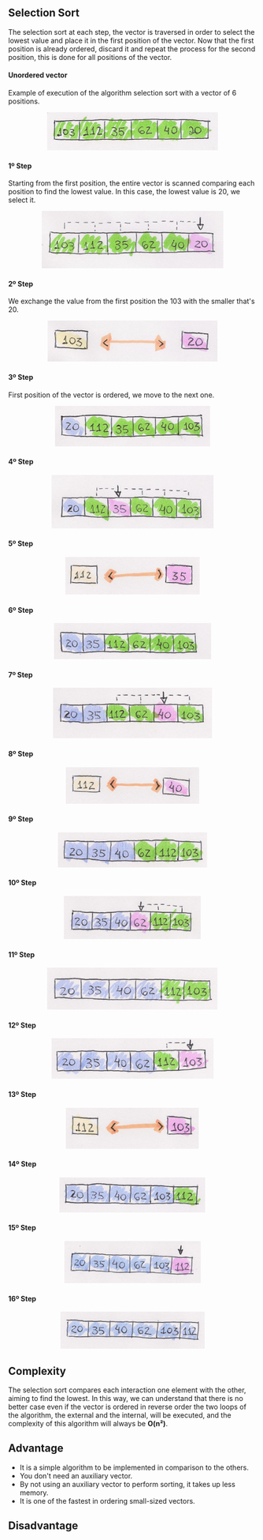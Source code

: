 ## Selection Sort

The selection sort at each step, the vector is traversed in order to select the lowest value and place it in the first position of the vector. Now that the first position is already ordered, discard it and repeat the process for the second position, this is done for all positions of the vector.

#### Unordered vector
Example of execution of the algorithm selection sort with a vector of 6 positions.

<p align="center">
  <img src="/images/selection-sort/selection01.png">
</p>

#### 1º Step
Starting from the first position, the entire vector is scanned comparing each position to find the lowest value.
In this case, the lowest value is 20, we select it.

<p align="center">
  <img src="/images/selection-sort/selection02.png">
</p>

#### 2º Step
We exchange the value from the first position the 103 with the smaller that's 20.

<p align="center">
  <img src="/images/selection-sort/selection03.png">
</p>

#### 3º Step
First position of the vector is ordered, we move to the next one.

<p align="center">
  <img src="/images/selection-sort/selection04.png">
</p>

#### 4º Step

<p align="center">
  <img src="/images/selection-sort/selection05.png">
</p>

#### 5º Step


<p align="center">
  <img src="/images/selection-sort/selection06.png">
</p>

#### 6º Step


<p align="center">
  <img src="/images/selection-sort/selection07.png">
</p>

#### 7º Step


<p align="center">
  <img src="/images/selection-sort/selection08.png">
</p>

#### 8º Step


<p align="center">
  <img src="/images/selection-sort/selection09.png">
</p>

#### 9º Step


<p align="center">
  <img src="/images/selection-sort/selection10.png">
</p>

#### 10º Step

<p align="center">
  <img src="/images/selection-sort/selection11.png">
</p>

#### 11º Step

<p align="center">
  <img src="/images/selection-sort/selection12.png">
</p>

#### 12º Step

<p align="center">
  <img src="/images/selection-sort/selection13.png">
</p>

#### 13º Step


<p align="center">
  <img src="/images/selection-sort/selection14.png">
</p>

#### 14º Step

<p align="center">
  <img src="/images/selection-sort/selection15.png">
</p>

#### 15º Step


<p align="center">
  <img src="/images/selection-sort/selection16.png">
</p>

#### 16º Step

<p align="center">
  <img src="/images/selection-sort/selection17.png">
</p>

## Complexity

The selection sort compares each interaction one element with the other, aiming to find the lowest. In this way, we can understand that there is no better case even if the vector is ordered in reverse order the two loops of the algorithm, the external and the internal, will be executed, and the complexity of this algorithm will always be **O(n²)**.

## Advantage

* It is a simple algorithm to be implemented in comparison to the others.
* You don't need an auxiliary vector.
* By not using an auxiliary vector to perform sorting, it takes up less memory.
* It is one of the fastest in ordering small-sized vectors.


## Disadvantage









